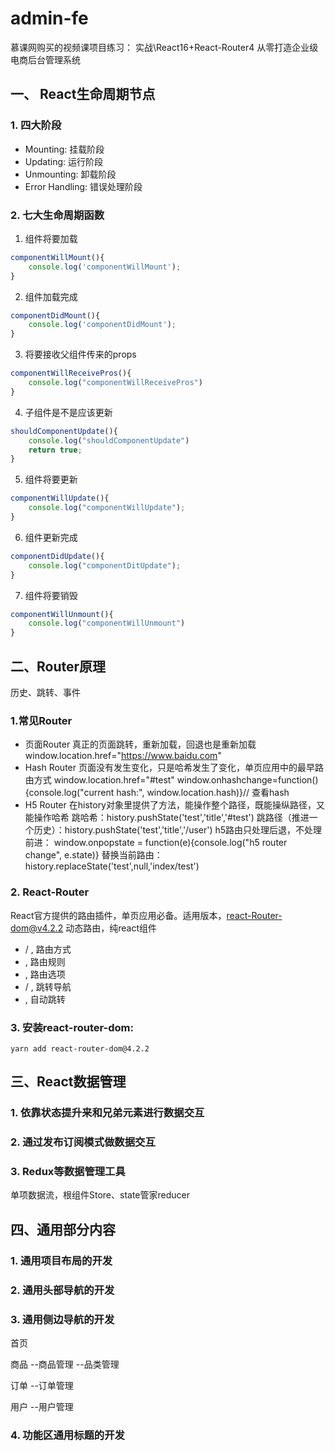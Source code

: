 # admin-fe
慕课网购买的视频课项目练习： 实战\React16+React-Router4 从零打造企业级电商后台管理系统 

## 一、 React生命周期节点

### 1. 四大阶段
+ Mounting: 挂载阶段
+ Updating: 运行阶段
+ Unmounting: 卸载阶段
+ Error Handling: 错误处理阶段

### 2. 七大生命周期函数
1. 组件将要加载
```js
componentWillMount(){
	console.log('componentWillMount');
}
```

2. 组件加载完成
```js
componentDidMount(){
	console.log('componentDidMount');
}
```

3. 将要接收父组件传来的props
```js
componentWillReceivePros(){
	console.log("componentWillReceivePros")
}
```

4. 子组件是不是应该更新
```js
shouldComponentUpdate(){
	console.log("shouldComponentUpdate")
	return true;
}
```

5. 组件将要更新
```js
componentWillUpdate(){
	console.log("componentWillUpdate");
}
```
6. 组件更新完成
```js
componentDidUpdate(){
	console.log("componentDitUpdate");
}
```

7. 组件将要销毁
```js
componentWillUnmount(){
	console.log("componentWillUnmount")
}
```

## 二、Router原理
历史、跳转、事件

### 1.常见Router
+ 页面Router
真正的页面跳转，重新加载，回退也是重新加载
window.location.href="https://www.baidu.com"
+ Hash Router
页面没有发生变化，只是哈希发生了变化，单页应用中的最早路由方式
window.location.href="#test"
window.onhashchange=function(){console.log("current hash:", window.location.hash)}// 查看hash
+ H5 Router
在history对象里提供了方法，能操作整个路径，既能操纵路径，又能操作哈希
跳哈希：history.pushState('test','title','#test')
跳路径（推进一个历史）：history.pushState('test','title','/user')
h5路由只处理后退，不处理前进：
window.onpopstate = function(e){console.log("h5 router change", e.state)}
替换当前路由：history.replaceState('test',null,'index/test')

### 2. React-Router
React官方提供的路由插件，单页应用必备。适用版本，react-Router-dom@v4.2.2
动态路由，纯react组件
+ <BrowserRouter> / <HashRouter>, 路由方式
+ <Route>, 路由规则
+ <Switch>, 路由选项
+ <Link/> / <NavLink>, 跳转导航
+ <Redirect>, 自动跳转

### 3. 安装react-router-dom:
`yarn add react-router-dom@4.2.2`

## 三、React数据管理
### 1. 依靠状态提升来和兄弟元素进行数据交互
### 2. 通过发布订阅模式做数据交互
### 3. Redux等数据管理工具
单项数据流，根组件Store、state管家reducer

## 四、通用部分内容
### 1. 通用项目布局的开发
### 2. 通用头部导航的开发
### 3. 通用侧边导航的开发
首页

商品
--商品管理
--品类管理

订单
--订单管理

用户
--用户管理
### 4. 功能区通用标题的开发
